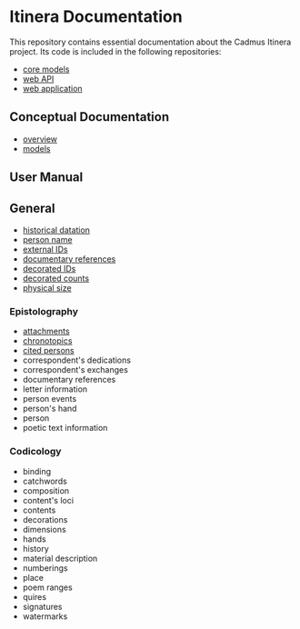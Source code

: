 # Itinera Documentation

This repository contains essential documentation about the Cadmus Itinera project. Its code is included in the following repositories:

- [core models](https://github.com/vedph/cadmus_itinera)
- [web API](https://github.com/vedph/cadmus_itinera_api)
- [web application](https://github.com/vedph/cadmus_itinera_app)

## Conceptual Documentation

- [overview](overview.md)
- [models](models.md)

## User Manual

## General

- [historical datation](./help/historical-date.md)
- [person name](./help/person-name.md)
- [external IDs](./help/external-ids.md)
- [documentary references](./help/doc-references.md)
- [decorated IDs](./help/decorated-ids.md)
- [decorated counts](./help/decorated-counts.md)
- [physical size](./help/physical-size.md)

### Epistolography

- [attachments](./help/attachments-part.md)
- [chronotopics](./help/chronotopics-part.md)
- [cited persons](./help/cited-persons-part.md)
- correspondent's dedications
- correspondent's exchanges
- documentary references
- letter information
- person events
- person's hand
- person
- poetic text information

### Codicology

- binding
- catchwords
- composition
- content's loci
- contents
- decorations
- dimensions
- hands
- history
- material description
- numberings
- place
- poem ranges
- quires
- signatures
- watermarks
